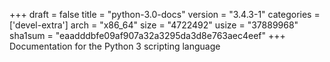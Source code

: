 +++
draft = false
title = "python-3.0-docs"
version = "3.4.3-1"
categories = ['devel-extra']
arch = "x86_64"
size = "4722492"
usize = "37889968"
sha1sum = "eaadddbfe09af907a32a3295da3d8e763aec4eef"
+++
Documentation for the Python 3 scripting language